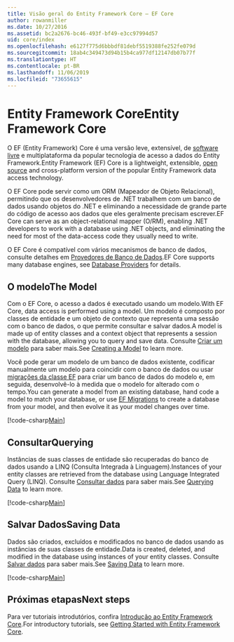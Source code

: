 ```yaml
---
title: Visão geral do Entity Framework Core – EF Core
author: rowanmiller
ms.date: 10/27/2016
ms.assetid: bc2a2676-bc46-493f-bf49-e3cc97994d57
uid: core/index
ms.openlocfilehash: e6127f775d6bbbdf81debf5519388fe252fe079d
ms.sourcegitcommit: 18ab4c349473d94b15b4ca977df12147db07b77f
ms.translationtype: HT
ms.contentlocale: pt-BR
ms.lasthandoff: 11/06/2019
ms.locfileid: "73655615"
---
```

# <a name="entity-framework-core"></a><span data-ttu-id="893c5-102">Entity Framework Core</span><span class="sxs-lookup"><span data-stu-id="893c5-102">Entity Framework Core</span></span>

<span data-ttu-id="893c5-103">O EF (Entity Framework) Core é uma versão leve, extensível, de [software livre](https://github.com/aspnet/EntityFrameworkCore) e multiplataforma da popular tecnologia de acesso a dados do Entity Framework.</span><span class="sxs-lookup"><span data-stu-id="893c5-103">Entity Framework (EF) Core is a lightweight, extensible, [open source](https://github.com/aspnet/EntityFrameworkCore) and cross-platform version of the popular Entity Framework data access technology.</span></span>

<span data-ttu-id="893c5-104">O EF Core pode servir como um ORM (Mapeador de Objeto Relacional), permitindo que os desenvolvedores de .NET trabalhem com um banco de dados usando objetos do .NET e eliminando a necessidade de grande parte do código de acesso aos dados que eles geralmente precisam escrever.</span><span class="sxs-lookup"><span data-stu-id="893c5-104">EF Core can serve as an object-relational mapper (O/RM), enabling .NET developers to work with a database using .NET objects, and eliminating the need for most of the data-access code they usually need to write.</span></span>

<span data-ttu-id="893c5-105">O EF Core é compatível com vários mecanismos de banco de dados, consulte detalhes em [Provedores de Banco de Dados](providers/index.md).</span><span class="sxs-lookup"><span data-stu-id="893c5-105">EF Core supports many database engines, see [Database Providers](providers/index.md) for details.</span></span>

## <a name="the-model"></a><span data-ttu-id="893c5-106">O modelo</span><span class="sxs-lookup"><span data-stu-id="893c5-106">The Model</span></span>

<span data-ttu-id="893c5-107">Com o EF Core, o acesso a dados é executado usando um modelo.</span><span class="sxs-lookup"><span data-stu-id="893c5-107">With EF Core, data access is performed using a model.</span></span> <span data-ttu-id="893c5-108">Um modelo é composto por classes de entidade e um objeto de contexto que representa uma sessão com o banco de dados, o que permite consultar e salvar dados.</span><span class="sxs-lookup"><span data-stu-id="893c5-108">A model is made up of entity classes and a context object that represents a session with the database, allowing you to query and save data.</span></span> <span data-ttu-id="893c5-109">Consulte [Criar um modelo](modeling/index.md) para saber mais.</span><span class="sxs-lookup"><span data-stu-id="893c5-109">See [Creating a Model](modeling/index.md) to learn more.</span></span>

<span data-ttu-id="893c5-110">Você pode gerar um modelo de um banco de dados existente, codificar manualmente um modelo para coincidir com o banco de dados ou usar [migrações da classe EF](managing-schemas/migrations/index.md) para criar um banco de dados do modelo e, em seguida, desenvolvê-lo à medida que o modelo for alterado com o tempo.</span><span class="sxs-lookup"><span data-stu-id="893c5-110">You can generate a model from an existing database, hand code a model to match your database, or use [EF Migrations](managing-schemas/migrations/index.md) to create a database from your model, and then evolve it as your model changes over time.</span></span>

[!code-csharp[Main](../../samples/core/Intro/Model.cs)]

## <a name="querying"></a><span data-ttu-id="893c5-111">Consultar</span><span class="sxs-lookup"><span data-stu-id="893c5-111">Querying</span></span>

<span data-ttu-id="893c5-112">Instâncias de suas classes de entidade são recuperadas do banco de dados usando a LINQ (Consulta Integrada à Linguagem).</span><span class="sxs-lookup"><span data-stu-id="893c5-112">Instances of your entity classes are retrieved from the database using Language Integrated Query (LINQ).</span></span> <span data-ttu-id="893c5-113">Consulte [Consultar dados](querying/index.md) para saber mais.</span><span class="sxs-lookup"><span data-stu-id="893c5-113">See [Querying Data](querying/index.md) to learn more.</span></span>

[!code-csharp[Main](../../samples/core/Intro/Program.cs#Querying)]

## <a name="saving-data"></a><span data-ttu-id="893c5-114">Salvar Dados</span><span class="sxs-lookup"><span data-stu-id="893c5-114">Saving Data</span></span>

<span data-ttu-id="893c5-115">Dados são criados, excluídos e modificados no banco de dados usando as instâncias de suas classes de entidade.</span><span class="sxs-lookup"><span data-stu-id="893c5-115">Data is created, deleted, and modified in the database using instances of your entity classes.</span></span> <span data-ttu-id="893c5-116">Consulte [Salvar dados](saving/index.md) para saber mais.</span><span class="sxs-lookup"><span data-stu-id="893c5-116">See [Saving Data](saving/index.md) to learn more.</span></span>

[!code-csharp[Main](../../samples/core/Intro/Program.cs#SavingData)]

## <a name="next-steps"></a><span data-ttu-id="893c5-117">Próximas etapas</span><span class="sxs-lookup"><span data-stu-id="893c5-117">Next steps</span></span>

<span data-ttu-id="893c5-118">Para ver tutoriais introdutórios, confira [Introdução ao Entity Framework Core](get-started/index.md).</span><span class="sxs-lookup"><span data-stu-id="893c5-118">For introductory tutorials, see [Getting Started with Entity Framework Core](get-started/index.md).</span></span>
